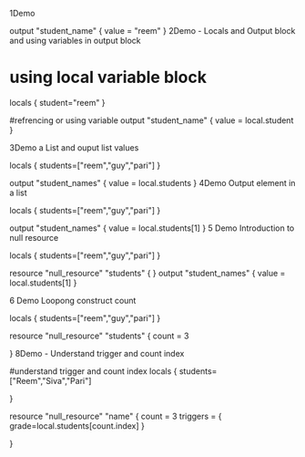 1Demo

output "student_name" {
    value = "reem"
}
2Demo - Locals and Output block and using variables in output block

# using local variable block 
locals {
  student="reem"
}

#refrencing or using variable 
output "student_name" {
    value = local.student
}


3Demo a List and ouput list values

locals {
  students=["reem","guy","pari"]
}

output "student_names" {
    value = local.students
}
4Demo Output element in a list

locals {
  students=["reem","guy","pari"]
}

output "student_names" {
    value = local.students[1]
}
5 Demo Introduction to null resource

locals {
  students=["reem","guy","pari"]
}

resource "null_resource" "students" {
}
output "student_names" {
    value = local.students[1]
}

6 Demo Loopong construct count

locals {
  students=["reem","guy","pari"]
}

resource "null_resource" "students" {
  count = 3

}
8Demo - Understand trigger and count index

#understand trigger and count index 
locals {
  students=["Reem","Siva","Pari"]

}

resource "null_resource" "name" {
    count = 3
    triggers = {
        grade=local.students[count.index]
    }
  
}